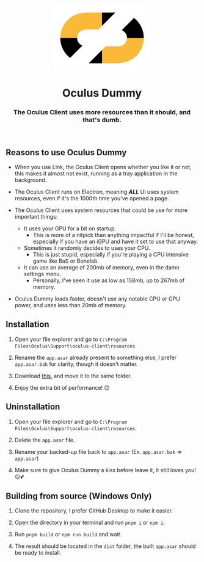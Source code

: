 
<h3 align="center"></h3>
<p align="center">
    <img alt="iCon" src="./icon.png" width="256px">
</p>
<h1 align="center">Oculus Dummy</h1>

<h3 align="center">The Oculus Client uses more resources than it should, and that's dumb.</h3>

<br>

## Reasons to use Oculus Dummy

- When you use Link, the Oculus Client opens whether you like it or not, this makes it almost not exist, running as a tray application in the background.

- The Oculus Client runs on Electron, meaning _**ALL**_ UI uses system resources, even if it's the 1000th time you've opened a page.

- The Oculus Client uses system resources that could be use for more important things:
    - It uses your GPU for a bit on startup.
        - This is more of a nitpick than anything impactful if I'll be honest, especially if you have an iGPU and have it set to use that anyway.
    - Sometimes it randomly decides to uses your CPU.
        - This is just stupid, especially if you're playing a CPU intensive game like BaS or Bonelab.
    - It can use an average of 200mb of memory, even in the damn settings menu.
        - Personally, I've seen it use as low as 158mb, up to 267mb of memory.
- Oculus Dummy loads faster, doesn't use any notable CPU or GPU power, and uses less than 20mb of memory.

## Installation

1. Open your file explorer and go to `C:\Program Files\Oculus\Support\oculus-client\resources`.

2. Rename the `app.asar` already present to something else, I prefer `app.asar.bak` for clarity, though it doesn't matter.

3. Download [this](https://github.com/kckarnige/OculusDummy/releases/latest/download/app.asar), and move it to the same folder.

4. Enjoy the extra bit of performance! 😊

## Uninstallation

1. Open your file explorer and go to `C:\Program Files\Oculus\Support\oculus-client\resources`.

2. Delete the `app.asar` file.

3. Rename your backed-up file back to `app.asar` (Ex. `app.asar.bak` => `app.asar`)

4. Make sure to give Oculus Dummy a kiss before leave it, it still loves you! 😔💕

## Building from source (Windows Only)

1. Clone the repository, I prefer GitHub Desktop to make it easier.

2. Open the directory in your terminal and run `pnpm i` or `npm i`.

3. Run `pnpm build` or `npm run build` and wait.

4. The result should be located in the `dist` folder, the built `app.asar` should be ready to install.

